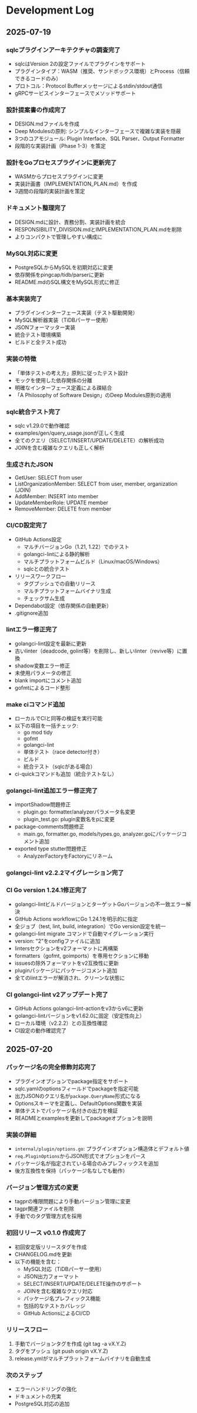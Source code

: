 # Development Log

## 2025-07-19

### sqlcプラグインアーキテクチャの調査完了
- sqlcはVersion 2の設定ファイルでプラグインをサポート
- プラグインタイプ：WASM（推奨、サンドボックス環境）とProcess（信頼できるコードのみ）
- プロトコル：Protocol Bufferメッセージによるstdin/stdout通信
- gRPCサービスインターフェースでメソッドサポート

### 設計提案書の作成完了
- DESIGN.mdファイルを作成
- Deep Modulesの原則: シンプルなインターフェースで複雑な実装を隠蔽
- 3つのコアモジュール: Plugin Interface、SQL Parser、Output Formatter
- 段階的な実装計画（Phase 1-3）を策定

### 設計をGoプロセスプラグインに更新完了
- WASMからプロセスプラグインに変更
- 実装計画書（IMPLEMENTATION_PLAN.md）を作成
- 3週間の段階的実装計画を策定

### ドキュメント整理完了
- DESIGN.mdに設計、責務分割、実装計画を統合
- RESPONSIBILITY_DIVISION.mdとIMPLEMENTATION_PLAN.mdを削除
- よりコンパクトで管理しやすい構成に

### MySQL対応に変更
- PostgreSQLからMySQLを初期対応に変更
- 依存関係をpingcap/tidb/parserに更新
- README.mdのSQL構文をMySQL形式に修正

### 基本実装完了
- プラグインインターフェース実装（テスト駆動開発）
- MySQL解析器実装（TiDBパーサー使用）
- JSONフォーマッター実装
- 統合テスト環境構築
- ビルドと全テスト成功

### 実装の特徴
- 「単体テストの考え方」原則に従ったテスト設計
- モックを使用した依存関係の分離
- 明確なインターフェース定義による疎結合
- 「A Philosophy of Software Design」のDeep Modules原則の適用

### sqlc統合テスト完了
- sqlc v1.29.0で動作確認
- examples/gen/query_usage.jsonが正しく生成
- 全てのクエリ（SELECT/INSERT/UPDATE/DELETE）の解析成功
- JOINを含む複雑なクエリも正しく解析

### 生成されたJSON
- GetUser: SELECT from user
- ListOrganizationMember: SELECT from user, member, organization (JOIN)
- AddMember: INSERT into member
- UpdateMemberRole: UPDATE member
- RemoveMember: DELETE from member

### CI/CD設定完了
- GitHub Actions設定
  - マルチバージョンGo（1.21, 1.22）でのテスト
  - golangci-lintによる静的解析
  - マルチプラットフォームビルド（Linux/macOS/Windows）
  - sqlcとの統合テスト
- リリースワークフロー
  - タグプッシュでの自動リリース
  - マルチプラットフォームバイナリ生成
  - チェックサム生成
- Dependabot設定（依存関係の自動更新）
- .gitignore追加

### lintエラー修正完了
- golangci-lint設定を最新に更新
- 古いlinter（deadcode, golint等）を削除し、新しいlinter（revive等）に置換
- shadow変数エラー修正
- 未使用パラメータの修正
- blank importにコメント追加
- gofmtによるコード整形

### make ciコマンド追加
- ローカルでCIと同等の検証を実行可能
- 以下の項目を一括チェック:
  - go mod tidy
  - gofmt
  - golangci-lint
  - 単体テスト（race detector付き）
  - ビルド
  - 統合テスト（sqlcがある場合）
- ci-quickコマンドも追加（統合テストなし）

### golangci-lint追加エラー修正完了
- importShadow問題修正
  - plugin.go: formatter/analyzerパラメータ名変更
  - plugin_test.go: plugin変数名をpに変更
- package-comments問題修正
  - main.go, formatter.go, models/types.go, analyzer.goにパッケージコメント追加
- exported type stutter問題修正
  - AnalyzerFactoryをFactoryにリネーム

### golangci-lint v2.2.2マイグレーション完了

### CI Go version 1.24.1修正完了
- golangci-lintビルドバージョンとターゲットGoバージョンの不一致エラー解決
- GitHub Actions workflowにGo 1.24.1を明示的に指定
- 全ジョブ（test, lint, build, integration）でGo version設定を統一
- golangci-lint migrate コマンドで自動マイグレーション実行
- version: "2"をconfigファイルに追加
- lintersセクションをv2フォーマットに再構築
- formatters（gofmt, goimports）を専用セクションに移動
- issuesの除外フォーマットをv2互換性に更新
- pluginパッケージにパッケージコメント追加
- 全てのlintエラーが解消され、クリーンな状態に

### CI golangci-lint v2アップデート完了
- GitHub Actions golangci-lint-actionをv3からv6に更新
- golangci-lintバージョンをv1.62.0に固定（安定性向上）
- ローカル環境（v2.2.2）との互換性確認
- CI設定の動作確認完了

## 2025-07-20

### パッケージ名の完全修飾対応完了
- プラグインオプションでpackage指定をサポート
- sqlc.yamlのoptionsフィールドでpackageを指定可能
- 出力JSONのクエリ名が`package.QueryName`形式になる
- Optionsスキーマを定義し、DefaultOptions関数を実装
- 単体テストでパッケージ名付きの出力を検証
- READMEとexamplesを更新してpackageオプションを説明

### 実装の詳細
- `internal/plugin/options.go`: プラグインオプション構造体とデフォルト値
- `req.PluginOptions`からJSON形式でオプションをパース
- パッケージ名が指定されている場合のみプレフィックスを追加
- 後方互換性を保持（パッケージ名なしでも動作）

### バージョン管理方式の変更
- tagprの権限問題により手動バージョン管理に変更
- tagpr関連ファイルを削除
- 手動でのタグ管理方式を採用

### 初回リリース v0.1.0 作成完了
- 初回安定版リリースタグを作成
- CHANGELOG.mdを更新
- 以下の機能を含む：
  - MySQL対応（TiDBパーサー使用）
  - JSON出力フォーマット
  - SELECT/INSERT/UPDATE/DELETE操作のサポート
  - JOINを含む複雑なクエリ対応
  - パッケージ名プレフィックス機能
  - 包括的なテストカバレッジ
  - GitHub ActionsによるCI/CD

### リリースフロー
1. 手動でバージョンタグを作成 (git tag -a vX.Y.Z)
2. タグをプッシュ (git push origin vX.Y.Z)
3. release.ymlがマルチプラットフォームバイナリを自動生成

### 次のステップ
- エラーハンドリングの強化
- ドキュメントの充実
- PostgreSQL対応の追加
